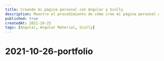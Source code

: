```yaml
---
title: Creando mi página personal con Angular y Scully
description: Muestro el procedimiento de cómo cree mi página personal con Angular, Angular Material y Scully
published: true
createdAt: 2021-10-25
tags: [Angular, Angular Material, Scully]
---
```


# 2021-10-26-portfolio
